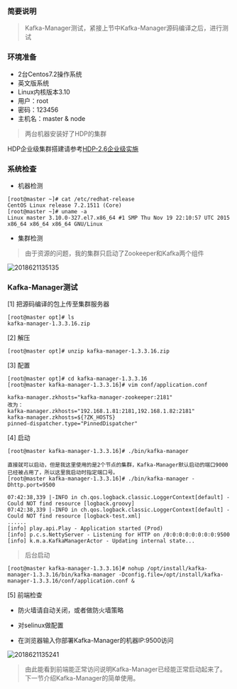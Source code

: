 ### 简要说明

> Kafka-Manager测试，紧接上节中Kafka-Manager源码编译之后，进行测试

### 环境准备

 - 2台Centos7.2操作系统
 - 英文版系统
 - Linux内核版本3.10
 - 用户：root
 - 密码：123456
 - 主机名：master & node

 > 两台机器安装好了HDP的集群

 HDP企业级集群搭建请参考[HDP-2.6企业级实施](https://github.com/ItdeerLab/itdeerlab-notes/tree/notes/HDP/UserGuide)

### 系统检查

 - 机器检测

```
[root@master ~]# cat /etc/redhat-release 
CentOS Linux release 7.2.1511 (Core) 
[root@master ~]# uname -a
Linux master 3.10.0-327.el7.x86_64 #1 SMP Thu Nov 19 22:10:57 UTC 2015 x86_64 x86_64 x86_64 GNU/Linux
```

 - 集群检测

> 由于资源的问题，我的集群只启动了Zookeeper和Kafka两个组件

![2018621135135](http://note.itdeer.cn/2018621135135.png)
### Kafka-Manager测试

[1] 把源码编译的包上传至集群服务器

```
[root@master opt]# ls
kafka-manager-1.3.3.16.zip
```

[2] 解压

```
[root@master opt]# unzip kafka-manager-1.3.3.16.zip
```

[3] 配置

```
[root@master opt]# cd kafka-manager-1.3.3.16
[root@master kafka-manager-1.3.3.16]# vim conf/application.conf

kafka-manager.zkhosts="kafka-manager-zookeeper:2181"
改为：
kafka-manager.zkhosts="192.168.1.81:2181,192.168.1.82:2181"
kafka-manager.zkhosts=${?ZK_HOSTS}
pinned-dispatcher.type="PinnedDispatcher"
```

[4] 启动

```
[root@master kafka-manager-1.3.3.16]# ./bin/kafka-manager

直接就可以启动，但是我这里使用的是2个节点的集群，Kafka-Manager默认启动的端口9000已经被占用了，所以这里我启动时指定端口号。
[root@master kafka-manager-1.3.3.16]# ./bin/kafka-manager -Dhttp.port=9500

07:42:38,339 |-INFO in ch.qos.logback.classic.LoggerContext[default] - Could NOT find resource [logback.groovy]
07:42:38,339 |-INFO in ch.qos.logback.classic.LoggerContext[default] - Could NOT find resource [logback-test.xml]
......
[info] play.api.Play - Application started (Prod)
[info] p.c.s.NettyServer - Listening for HTTP on /0:0:0:0:0:0:0:0:9500
[info] k.m.a.KafkaManagerActor - Updating internal state...
```

> 后台启动

```
[root@master kafka-manager-1.3.3.16]# nohup /opt/install/kafka-manager-1.3.3.16/bin/kafka-manager -Dconfig.file=/opt/install/kafka-manager-1.3.3.16/conf/application.conf &
```

[5] 前端检查

 - 防火墙请自动关闭，或者做防火墙策略

 - 对selinux做配置

 - 在浏览器输入你部署Kafka-Manager的机器IP:9500访问

![2018621135241](http://note.itdeer.cn/2018621135241.png)

> 由此能看到前端能正常访问说明Kafka-Manager已经能正常启动起来了。下一节介绍Kafka-Manager的简单使用。
